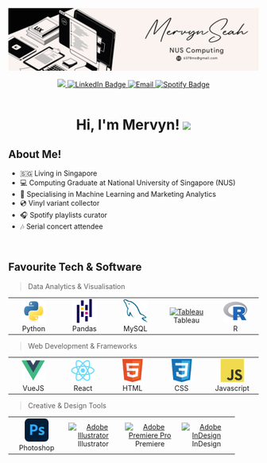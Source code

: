 <a href="#" onclick="return false;">
<img src="./img/linkedinbanner.jpg" alt="Banner" align="center">
</a>
<br><br>

<div id="header" align="center">
  <div id="badges">
    <a href="https://mervseah.com/">
      <img src="https://img.shields.io/badge/website-2C3D55?style=for-the-badge&logo=About.me&logoColor=white">
    </a>
    <a href="https://www.linkedin.com/in/mervseah/">
      <img src="https://img.shields.io/badge/LinkedIn-blue?style=for-the-badge&logo=linkedin&logoColor=white" alt="LinkedIn Badge"/>
    </a>
    <a href="mailto:contact@mervseah.com">
      <img src="https://img.shields.io/badge/Email-D14836?style=for-the-badge&logo=gmail&logoColor=white" alt="Email">
    </a>
    <a href="https://open.spotify.com/user/1163571756?si=f107f55e9b8649b7">
      <img src="https://img.shields.io/badge/Spotify-1ED760?style=for-the-badge&logo=spotify&logoColor=white" alt="Spotify Badge"/>
    </a>
  </div>
  <a href="#"><img src="https://komarev.com/ghpvc/?username=undeser&base=1000&color=blue" alt="" onclick="return false;"/></a>
</div>

<h1 align="center">Hi, I'm Mervyn! <a href="#" onclick="return false;"><img src="https://media.giphy.com/media/hvRJCLFzcasrR4ia7z/giphy.gif" width="40"></a></h1>

<h2>About Me!</h2>

-   🇸🇬 Living in Singapore
-   💻 Computing Graduate at National University of Singapore (NUS)
-   🔭 Specialising in Machine Learning and Marketing Analytics
-   💿 Vinyl variant collector
-   🎧 Spotify playlists curator
-   🎶 Serial concert attendee

<br>
<h2>Favourite Tech & Software</h2>

> Data Analytics & Visualisation

<table>
  <tr>
    <td align="center" width="100">
      <a href="#" onclick="return false;">
        <img src="https://raw.githubusercontent.com/devicons/devicon/master/icons/python/python-original.svg" width="48" height="48" alt="Python" />
      </a>
      <br>Python
    </td>
    <td align="center" width="100">
      <a href="#" onclick="return false;">
        <img src="https://raw.githubusercontent.com/devicons/devicon/master/icons/pandas/pandas-original.svg" width="48" height="48" alt="Pandas" />
      </a>
      <br>Pandas
    </td>
    <td align="center" width="100">
      <a href="#" onclick="return false;">
        <img src="https://raw.githubusercontent.com/devicons/devicon/master/icons/mysql/mysql-original.svg" width="48" height="48" alt="MySQL" />
      </a>
      <br>MySQL
    </td>
  <td align="center" width="100">
      <a href="#" onclick="return false;">
        <img src="https://assets.wheelhouse.com/media/_solution_logo_08102023_23795738.png" width="48" height="48" alt="Tableau" />
      </a>
      <br>Tableau
    </td>
  <td align="center" width="100">
      <a href="#" onclick="return false;">
        <img src="https://raw.githubusercontent.com/devicons/devicon/master/icons/r/r-original.svg" width="48" height="48" alt="R" />
      </a>
      <br>R
    </td>
    </tr>
</table>

> Web Development & Frameworks

<table>
  <tr>
    <td align="center" width="100">
      <a href="#" onclick="return false;">
        <img src="https://raw.githubusercontent.com/devicons/devicon/master/icons/vuejs/vuejs-original.svg" width="48" height="48" alt="VueJS" />
      </a>
      <br>VueJS
    </td>
    <td align="center" width="100">
      <a href="#" onclick="return false;">
        <img src="https://raw.githubusercontent.com/devicons/devicon/master/icons/react/react-original.svg" width="48" height="48" alt="React" />
      </a>
      <br>React
    </td>
    <td align="center" width="100">
      <a href="#" onclick="return false;">
        <img src="https://raw.githubusercontent.com/devicons/devicon/1119b9f84c0290e0f0b38982099a2bd027a48bf1/icons/html5/html5-original.svg" width="48" height="48" alt="HTML" />
      </a>
      <br>HTML
    </td>
    <td align="center" width="100">
      <a href="#" onclick="return false;">
        <img src="https://raw.githubusercontent.com/devicons/devicon/1119b9f84c0290e0f0b38982099a2bd027a48bf1/icons/css3/css3-original.svg" width="48" height="48" alt="CSS" />
      </a>
      <br>CSS
    </td>
    <td align="center" width="100">
      <a href="#" onclick="return false;">
        <img src="https://raw.githubusercontent.com/devicons/devicon/master/icons/javascript/javascript-original.svg" width="48" height="48" alt="Javascript" />
      </a>
      <br>Javascript
    </td>
  </tr>
</table>

> Creative & Design Tools

<table>
  <tr>
    <td align="center" width="100">
      <a href="#" onclick="return false;">
        <img src="https://raw.githubusercontent.com/devicons/devicon/master/icons/photoshop/photoshop-original.svg" width="48" height="48" alt="Adobe Photoshop" />
      </a>
      <br>Photoshop
    </td>
    <td align="center" width="100">
      <a href="#" onclick="return false;">
        <img src="https://upload.wikimedia.org/wikipedia/commons/thumb/f/fb/Adobe_Illustrator_CC_icon.svg/2101px-Adobe_Illustrator_CC_icon.svg.png" width="48" height="48" alt="Adobe Illustrator" />
      </a>
      <br>Illustrator
    </td>
    <td align="center" width="100">
      <a href="#" onclick="return false;">
        <img src="https://upload.wikimedia.org/wikipedia/commons/thumb/4/40/Adobe_Premiere_Pro_CC_icon.svg/788px-Adobe_Premiere_Pro_CC_icon.svg.png" width="48" height="48" alt="Adobe Premiere Pro" />
      </a>
      <br>Premiere
    </td>
    <td align="center" width="100">
      <a href="#" onclick="return false;">
        <img src="https://upload.wikimedia.org/wikipedia/commons/thumb/4/48/Adobe_InDesign_CC_icon.svg/2101px-Adobe_InDesign_CC_icon.svg.png" width="48" height="48" alt="Adobe InDesign" />
      </a>
      <br>InDesign
    </td>
  </tr>
</table>

<!--
<div style="width: 100%;">
  <img src="hello.svg" style="width: 100%;" alt="testing">
</div>


**undeser/undeser** is a ✨ _special_ ✨ repository because its `README.md` (this file) appears on your GitHub profile.

Here are some ideas to get you started:

- 🔭 I’m currently working on ...
- 🌱 I’m currently learning ...
- 👯 I’m looking to collaborate on ...
- 🤔 I’m looking for help with ...
- 💬 Ask me about ...
- 📫 How to reach me: ...
- 😄 Pronouns: ...
- ⚡ Fun fact: ...
-->
